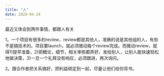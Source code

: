 ```yaml
---
title: "人"
date: 2020-04-24
---
```


最近又体会到两件事情，都跟人有关

1。一个项目有很多的review，review都是其他人，准确的说是其他组的人，有些不是搞技术的。项目要launch，就必须推动每个review完成。而推动review，就得1)提早准备，2)把概论，细节，相关审核都弄好，发给别人，让别人能快速轻松地做决策，3)一旦一个礼拜没有响应，必须跟进，再次询问。

2。跟合作者把关系搞好，把利益绑定到一起，尽量让他们给你背书。
